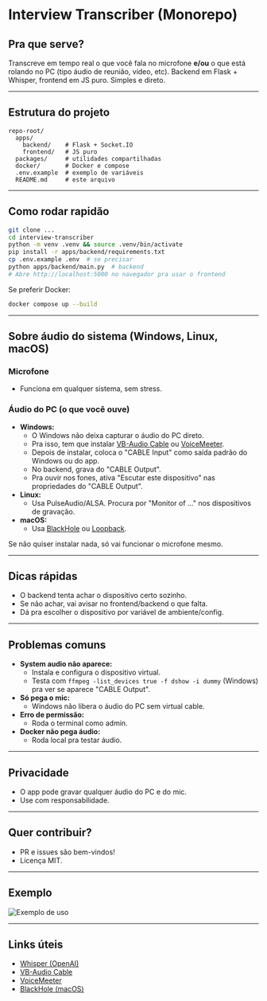 # Interview Transcriber (Monorepo)

## Pra que serve?

Transcreve em tempo real o que você fala no microfone **e/ou** o que está rolando no PC (tipo áudio de reunião, vídeo, etc). Backend em Flask + Whisper, frontend em JS puro. Simples e direto.

---

## Estrutura do projeto

```
repo-root/
  apps/
    backend/    # Flask + Socket.IO
    frontend/   # JS puro
  packages/     # utilidades compartilhadas
  docker/       # Docker e compose
  .env.example  # exemplo de variáveis
  README.md     # este arquivo
```

---

## Como rodar rapidão

```bash
git clone ...
cd interview-transcriber
python -m venv .venv && source .venv/bin/activate
pip install -r apps/backend/requirements.txt
cp .env.example .env  # se precisar
python apps/backend/main.py  # backend
# Abre http://localhost:5000 no navegador pra usar o frontend
```

Se preferir Docker:

```bash
docker compose up --build
```

---

## Sobre áudio do sistema (Windows, Linux, macOS)

### Microfone
- Funciona em qualquer sistema, sem stress.

### Áudio do PC (o que você ouve)
- **Windows:**
  - O Windows não deixa capturar o áudio do PC direto.
  - Pra isso, tem que instalar [VB-Audio Cable](https://vb-audio.com/Cable/) ou [VoiceMeeter](https://vb-audio.com/Voicemeeter/).
  - Depois de instalar, coloca o "CABLE Input" como saída padrão do Windows ou do app.
  - No backend, grava do "CABLE Output".
  - Pra ouvir nos fones, ativa "Escutar este dispositivo" nas propriedades do "CABLE Output".
- **Linux:**
  - Usa PulseAudio/ALSA. Procura por "Monitor of ..." nos dispositivos de gravação.
- **macOS:**
  - Usa [BlackHole](https://existential.audio/blackhole/) ou [Loopback](https://rogueamoeba.com/loopback/).

Se não quiser instalar nada, só vai funcionar o microfone mesmo.

---

## Dicas rápidas
- O backend tenta achar o dispositivo certo sozinho.
- Se não achar, vai avisar no frontend/backend o que falta.
- Dá pra escolher o dispositivo por variável de ambiente/config.

---

## Problemas comuns
- **System audio não aparece:**
  - Instala e configura o dispositivo virtual.
  - Testa com `ffmpeg -list_devices true -f dshow -i dummy` (Windows) pra ver se aparece "CABLE Output".
- **Só pega o mic:**
  - Windows não libera o áudio do PC sem virtual cable.
- **Erro de permissão:**
  - Roda o terminal como admin.
- **Docker não pega áudio:**
  - Roda local pra testar áudio.

---

## Privacidade
- O app pode gravar qualquer áudio do PC e do mic.
- Use com responsabilidade.

---

## Quer contribuir?
- PR e issues são bem-vindos!
- Licença MIT.

---

## Exemplo

![Exemplo de uso](docs/demo.gif)

---

## Links úteis
- [Whisper (OpenAI)](https://github.com/openai/whisper)
- [VB-Audio Cable](https://vb-audio.com/Cable/)
- [VoiceMeeter](https://vb-audio.com/Voicemeeter/)
- [BlackHole (macOS)](https://existential.audio/blackhole/)
